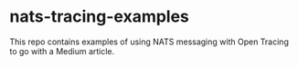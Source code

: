 # nats-tracing-examples
This repo contains examples of using NATS messaging with Open Tracing to go with a Medium article.
